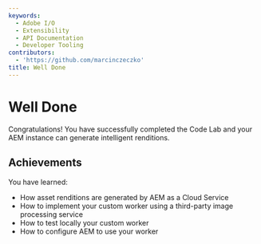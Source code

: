 ```yaml
---
keywords:
  - Adobe I/O
  - Extensibility
  - API Documentation
  - Developer Tooling
contributors:
  - 'https://github.com/marcinczeczko'
title: Well Done
---
```


# Well Done

Congratulations! You have successfully completed the Code Lab and your AEM instance can generate intelligent renditions.

## Achievements

You have learned:
- How asset renditions are generated by AEM as a Cloud Service
- How to implement your custom worker using a third-party image processing service
- How to test locally your custom worker
- How to configure AEM to use your worker

